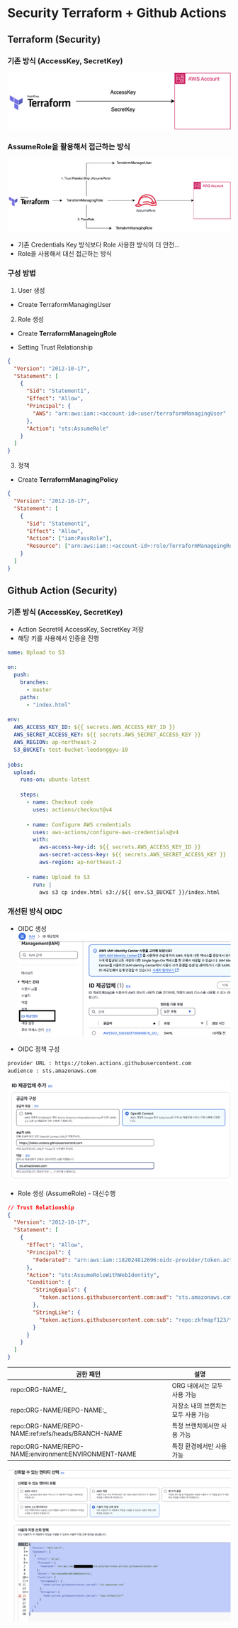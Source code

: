 # Security Terraform + Github Actions

## Terraform (Security)

### 기존 방식 (AccessKey, SecretKey)

![1](./public/1.png)

### AssumeRole을 활용해서 접근하는 방식

![2](./public/2.png)

- 기존 Credentials Key 방식보다 Role 사용한 방식이 더 안전...
- Role을 사용해서 대신 접근하는 방식

### 구성 방법

1. User 생성

- Create TerraformManagingUser

2. Role 생성

- Create <b>TerraformManageingRole</b>

- Setting Trust Relationship

```json
{
  "Version": "2012-10-17",
  "Statement": [
    {
      "Sid": "Statement1",
      "Effect": "Allow",
      "Principal": {
        "AWS": "arn:aws:iam::<account-id>:user/terraformManagingUser"
      },
      "Action": "sts:AssumeRole"
    }
  ]
}
```

3. 정책

- Create <b>TerraformManagingPolicy</b>

```json
{
  "Version": "2012-10-17",
  "Statement": [
    {
      "Sid": "Statement1",
      "Effect": "Allow",
      "Action": ["iam:PassRole"],
      "Resource": ["arn:aws:iam::<account-id>:role/TerraformManageingRole"]
    }
  ]
}
```

## Github Action (Security)

### 기존 방식 (AccessKey, SecretKey)

- Action Secret에 AccessKey, SecretKey 저장
- 해당 키를 사용해서 인증을 진행

```yaml
name: Upload to S3

on:
  push:
    branches:
      - master
    paths:
      - "index.html"

env:
  AWS_ACCESS_KEY_ID: ${{ secrets.AWS_ACCESS_KEY_ID }}
  AWS_SECRET_ACCESS_KEY: ${{ secrets.AWS_SECRET_ACCESS_KEY }}
  AWS_REGION: ap-northeast-2
  S3_BUCKET: test-bucket-leedonggyu-10

jobs:
  upload:
    runs-on: ubuntu-latest

    steps:
      - name: Checkout code
        uses: actions/checkout@v4

      - name: Configure AWS credentials
        uses: aws-actions/configure-aws-credentials@v4
        with:
          aws-access-key-id: ${{ secrets.AWS_ACCESS_KEY_ID }}
          aws-secret-access-key: ${{ secrets.AWS_SECRET_ACCESS_KEY }}
          aws-region: ap-northeast-2

      - name: Upload to S3
        run: |
          aws s3 cp index.html s3://${{ env.S3_BUCKET }}/index.html
```

### 개선된 방식 OIDC

- OIDC 생성
  ![3](./public/3.png)

- OIDC 정책 구성

```sh
provider URL : https://token.actions.githubusercontent.com
audience : sts.amazonaws.com
```

![4](./public/4.png)

- Role 생성 (AssumeRole) - 대신수행

```json
// Trust Relationship
{
  "Version": "2012-10-17",
  "Statement": [
    {
      "Effect": "Allow",
      "Principal": {
        "Federated": "arn:aws:iam::182024812696:oidc-provider/token.actions.githubusercontent.com"
      },
      "Action": "sts:AssumeRoleWithWebIdentity",
      "Condition": {
        "StringEquals": {
          "token.actions.githubusercontent.com:aud": "sts.amazonaws.com"
        },
        "StringLike": {
          "token.actions.githubusercontent.com:sub": "repo:zkfmapf123/*"
        }
      }
    }
  ]
}
```

| 권한 패턴                                            | 설명                                |
| ---------------------------------------------------- | ----------------------------------- |
| repo:ORG-NAME/\_                                     | ORG 내에서는 모두 사용 가능         |
| repo:ORG-NAME/REPO-NAME:\_                           | 저장소 내의 브랜치는 모두 사용 가능 |
| repo:ORG-NAME/REPO-NAME:ref:refs/heads/BRANCH-NAME   | 특정 브랜치에서만 사용 가능         |
| repo:ORG-NAME/REPO-NAME:environment:ENVIRONMENT-NAME | 특정 환경에서만 사용 가능           |

![5](./public/5.png)
